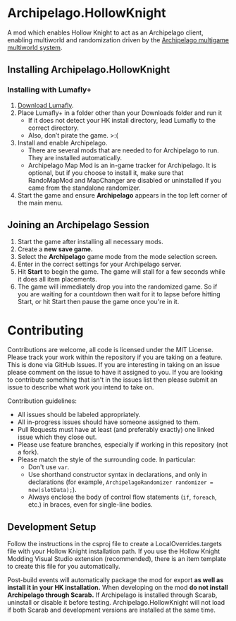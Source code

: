 # Archipelago.HollowKnight

A mod which enables Hollow Knight to act as an Archipelago client, enabling multiworld and randomization driven by the [Archipelago multigame multiworld system](https://archipelago.gg).

## Installing Archipelago.HollowKnight
### Installing with Lumafly+
1. [Download Lumafly](https://themulhima.github.io/Lumaflu?download).
2. Place Lumafly+ in a folder other than your Downloads folder and run it
    * If it does not detect your HK install directory, lead Lumafly to the correct directory.
    * Also, don’t pirate the game. >:(
3. Install and enable Archipelago.
    * There are several mods that are needed to for Archipelago to run. They are installed automatically.
    * Archipelago Map Mod is an in-game tracker for Archipelago. It is optional, but if you choose to install it, make sure that RandoMapMod and MapChanger are disabled or uninstalled if you came from the standalone randomizer.
4. Start the game and ensure **Archipelago** appears in the top left corner of the main menu.

## Joining an Archipelago Session
1. Start the game after installing all necessary mods.
2. Create a **new save game.**
3. Select the **Archipelago** game mode from the mode selection screen.
4. Enter in the correct settings for your Archipelago server.
5. Hit **Start** to begin the game. The game will stall for a few seconds while it does all item placements.
6. The game will immediately drop you into the randomized game. So if you are waiting for a countdown then wait for it to lapse before hitting Start, or hit Start then pause the game once you're in it.

# Contributing
Contributions are welcome, all code is licensed under the MIT License. Please track your work within the repository if you are taking on a feature. This is done via GitHub Issues. If you are interesting in taking on an issue please comment on the issue to have it assigned to you. If you are looking to contribute something that isn't in the issues list then please submit an issue to describe what work you intend to take on.

Contribution guidelines:
* All issues should be labeled appropriately.
* All in-progress issues should have someone assigned to them.
* Pull Requests must have at least (and preferably exactly) one linked issue which they close out.
* Please use feature branches, especially if working in this repository (not a fork).
* Please match the style of the surrounding code. In particular:
    * Don't use `var`.
    * Use shorthand constructor syntax in declarations, and only in declarations (for example, `ArchipelagoRandomizer randomizer = new(slotData);`).
    * Always enclose the body of control flow statements (`if`, `foreach`, etc.) in braces, even for single-line bodies.

## Development Setup
Follow the instructions in the csproj file to create a LocalOverrides.targets file with your Hollow Knight installation path. If you use the Hollow Knight Modding Visual Studio extension (recommended), there is an item template to create this file for you automatically.

Post-build events will automatically package the mod for export **as well as install it in your HK installation.** When developing on the mod **do not install Archipelago through Scarab.** If Archipelago is installed through Scarab, uninstall or disable it before testing. Archipelago.HollowKnight will not load if both Scarab and development versions are installed at the same time.

